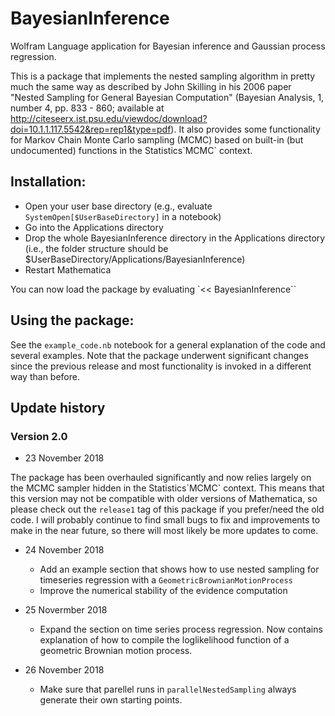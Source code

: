 # BayesianInference
Wolfram Language application for Bayesian inference and Gaussian process regression.

This is a package that implements the nested sampling algorithm in pretty much the same way as described by John Skilling in his 2006 paper "Nested Sampling for General Bayesian Computation" (Bayesian Analysis, 1, number 4, pp. 833 - 860; available at http://citeseerx.ist.psu.edu/viewdoc/download?doi=10.1.1.117.5542&rep=rep1&type=pdf). It also provides some functionality for Markov Chain Monte Carlo sampling (MCMC) based on built-in (but undocumented) functions in the Statistics\`MCMC\` context.

## Installation:
- Open your user base directory (e.g., evaluate `SystemOpen[$UserBaseDirectory]` in a notebook)
- Go into the Applications directory
- Drop the whole BayesianInference directory in the Applications directory (i.e., the folder structure should be $UserBaseDirectory/Applications/BayesianInference)
- Restart Mathematica

You can now load the package by evaluating
`<< BayesianInference\``


## Using the package:

See the `example_code.nb` notebook for a general explanation of the code and several examples. Note that the package underwent significant changes since the previous release and most functionality is invoked in a different way than before.

## Update history

### Version 2.0
* 23 November 2018

The package has been overhauled significantly and now relies largely on the MCMC sampler hidden in the Statistics\`MCMC\` context. This means that this version may not be compatible with older versions of Mathematica, so please check out the `release1` tag of this package if you prefer/need the old code. I will probably continue to find small bugs to fix and improvements to make in the near future, so there will most likely be more updates to come.

* 24 November 2018

	* Add an example section that shows how to use nested sampling for timeseries regression with a `GeometricBrownianMotionProcess`
	* Improve the numerical stability of the evidence computation

* 25 Novermber 2018

	* Expand the section on time series process regression. Now contains explanation of how to compile the loglikelihood function of a geometric Brownian motion process.

* 26 November 2018

	* Make sure that parellel runs in `parallelNestedSampling` always generate their own starting points.
